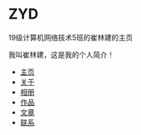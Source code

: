 # ZYD
<html>
<head>
<meta charset="utf-8">
19级计算机网络技术5班的崔林建的主页
</head>

<body>
<p>我叫崔林建，这是我的个人简介！</p>
<ul>
  <li><a href="index.html">主页</a></li>
  <li><a href="about.html">关于</a></li>
  <li><a href="photo.html">相册</a></li>
  <li><a href="works.html">作品</a></li>
  <li><a href="article.html">文章</a></li>
  <li><a href="bbs.html">联系</a></li>
</ul>
</body>
</html>

<html>
<head>
<meta charset="utf-8">
